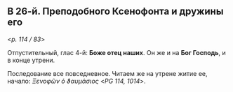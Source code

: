 ## В 26-й. Преподобного Ксенофонта и дружины его

<*p. 114 / 83*>

Отпустительный, глас 4-й: **Боже отец наших**. Он же и на **Бог Господь**, и в конце утрени.  

Последование все повседневное. Читаем же на утрене житие ее, начало: *Ξενοφῶν ὁ ϑαυμάσιος* <*PG 114, 1014*>.
